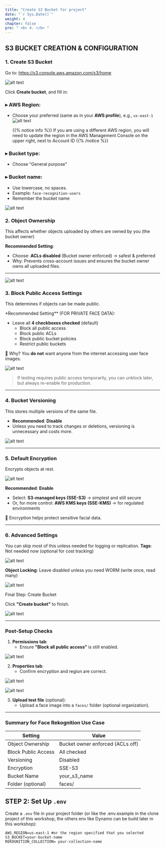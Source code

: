 ```yaml
---
title: "Create S3 Bucket for project"
date: "`r Sys.Date()`"
weight: 4
chapter: false
pre: " <b> 4. </b> "
---
```


## S3 BUCKET CREATION & CONFIGURATION

### 1. **Create S3 Bucket**

Go to: https://s3.console.aws.amazon.com/s3/home

![alt text](image-1.png)

Click **Create bucket**, and fill in:

### ▸ **AWS Region**:

- Choose your preferred (same as in your **AWS profile**), e.g.,
  `us-east-1`
  ![alt text](image-3.png)

  {{% notice info %}}
  If you are using a different AWS region, you will need to update the region in the AWS Management Console on the upper right, next to Account ID
  {{% /notice %}}

### ▸ **Bucket type**:

- Choose "General purpose"

### ▸ **Bucket name**:

- Use lowercase, no spaces.
- Example: `face-recognition-users`
- Remember the bucket name

![alt text](image.png)

### 2. **Object Ownership**

This affects whether objects uploaded by others are owned by you (the bucket owner)

**Recommended Setting**:

- Choose: **ACLs disabled** (Bucket owner enforced) → safest & preferred
- Why: Prevents cross-account issues and ensures the bucket owner owns all uploaded files.

---

![alt text](image-2.png)

### 3. **Block Public Access Settings**

This determines if objects can be made public.

\*Recommended Setting\*\* (FOR PRIVATE FACE DATA):

- Leave all **4 checkboxes checked** (default)
  - Block all public access
  - Block public ACLs
  - Block public bucket policies
  - Restrict public buckets

📌 Why? You **do not** want anyone from the internet accessing user face images.

![alt text](image-4.png)

> If testing requires public access temporarily, you can unblock later, but always re-enable for production.

---

### 4. **Bucket Versioning**

This stores multiple versions of the same file.

- **Recommended**: **Disable**
- Unless you need to track changes or deletions, versioning is unnecessary and costs more.

![alt text](image-5.png)

---

### 5. **Default Encryption**

Encrypts objects at rest.

![alt text](image-6.png)

**Recommended**: **Enable**

- Select: **S3-managed keys (SSE-S3)** → simplest and still secure
- Or, for more control: **AWS KMS keys (SSE-KMS)** → for regulated environments

📌 Encryption helps protect sensitive facial data.

---

### 6. **Advanced Settings**

You can skip most of this unless needed for logging or replication.
**Tags**: Not needed now (optional for cost tracking)

![alt text](image-7.png)

**Object Locking**: Leave disabled unless you need WORM (write once, read many)

![alt text](image-8.png)

Final Step: Create Bucket

Click **"Create bucket"** to finish.

![alt text](image-9.png)

---

### Post-Setup Checks

1. **Permissions tab**:
   - Ensure **"Block all public access"** is still enabled.

![alt text](image-10.png)

2. **Properties tab**:
   - Confirm encryption and region are correct.

![alt text](image-11.png)

![alt text](image-12.png)

3. **Upload test file** (optional):
   - Upload a face image into a `faces/` folder (optional organization).

---

### Summary for Face Rekognition Use Case

| Setting             | Value                            |
| ------------------- | -------------------------------- |
| Object Ownership    | Bucket owner enforced (ACLs off) |
| Block Public Access | All checked                      |
| Versioning          | Disabled                         |
| Encryption          | SSE-S3                           |
| Bucket Name         | your_s3_name                     |
| Folder (optional)   | faces/                           |

## STEP 2: Set Up `.env`

Create a `.env` file in your project folder (or like the .env.example in the clone project of this workshop, the others env like Dynamo can be build later in this workshop):

```
AWS_REGION=us-east-1 #or the region specified that you selected
S3_BUCKET=your-bucket-name
REKOGNITION_COLLECTION= your-collection-name
```
